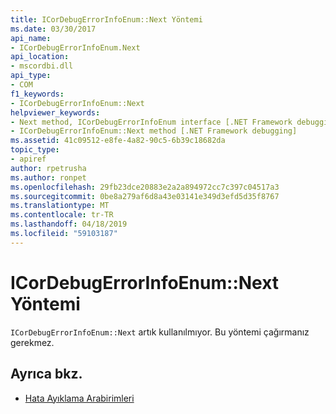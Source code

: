 ```yaml
---
title: ICorDebugErrorInfoEnum::Next Yöntemi
ms.date: 03/30/2017
api_name:
- ICorDebugErrorInfoEnum.Next
api_location:
- mscordbi.dll
api_type:
- COM
f1_keywords:
- ICorDebugErrorInfoEnum::Next
helpviewer_keywords:
- Next method, ICorDebugErrorInfoEnum interface [.NET Framework debugging]
- ICorDebugErrorInfoEnum::Next method [.NET Framework debugging]
ms.assetid: 41c09512-e8fe-4a82-90c5-6b39c18682da
topic_type:
- apiref
author: rpetrusha
ms.author: ronpet
ms.openlocfilehash: 29fb23dce20883e2a2a894972cc7c397c04517a3
ms.sourcegitcommit: 0be8a279af6d8a43e03141e349d3efd5d35f8767
ms.translationtype: MT
ms.contentlocale: tr-TR
ms.lasthandoff: 04/18/2019
ms.locfileid: "59103187"
---
```

# <a name="icordebugerrorinfoenumnext-method"></a>ICorDebugErrorInfoEnum::Next Yöntemi
`ICorDebugErrorInfoEnum::Next` artık kullanılmıyor. Bu yöntemi çağırmanız gerekmez.  
  
## <a name="see-also"></a>Ayrıca bkz.

- [Hata Ayıklama Arabirimleri](../../../../docs/framework/unmanaged-api/debugging/debugging-interfaces.md)
